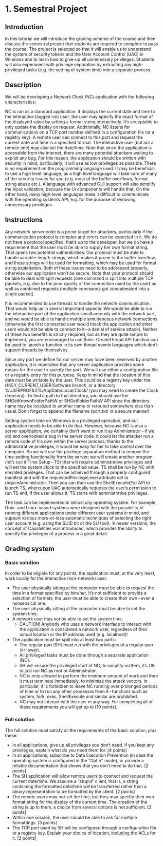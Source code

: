 # 1. Semestral Project

## Introduction

In this tutorial we will introduce the grading scheme of the course and then discuss the semestral project that students are required to complete to pass the course. The project is selected so that it will enable us to understand the system of security tokens and the User Account Control (UAC) in Windows and to learn how to give-up all unnecessary privileges. Students will also experiment with privilege separation by extracting any high-privileged tasks (e.g. the setting of system time) into a separate process.

## Description

We will be developing a Network Clock (NC) application with the following characteristics:

NC is run as a standard application. It displays the current date and time to the interactive (logged-on) user; the user may specify the exact format of the displayed value by setting a format string interactively. It’s acceptable to only update the display on request.
Additionally, NC listens for communications on a TCP port number defined in a configuration file (or a registry key). A remote user can connect to this port and request the current date and time in a specified format.
The interactive user (but not a remote one) may also set the date/time.
Note that since the application is accessible from the internet, there are many potential attackers waiting to exploit any bug. For this reason, the application should be written with security in mind; particularly, it will use as low privileges as possible.
There is no requirement on the programming language used. It may be beneficial to use a high level language, as a high level language will take care of many of the security issues for you (e.g. most of the buffer overflows, format string abuse etc.). A language with advanced GUI support will also simplify the input validation, because the UI components will handle that. On the other hand, many high-level languages make it difficult to communicate with the operating system’s API, e.g. for the purpose of removing unnecessary privileges.

## Instructions

Any network server code is a prime target for attackers, particularly if the communication protocol is complex and errors can be expected in it. We do not have a protocol specified, that’s up to the developer, but we do have a requirement that the user must be able to supply her own format string. That opens two potential vulnerabilities: Our protocol must be able to handle variable-length strings, which makes it prone to the buffer overflow, and these strings will be used for formatting, which may be used for format string exploitation. Both of these issues need to be addressed properly, otherwise our application won’t be secure. Note that your protocol should be able to deal with split requests (one command is split into multiple TCP packets, e.g. due to the poor quality of the connection used by the user) as well as combined requests (multiple commands got concatenated into a single packet).

It is recommended to use threads to handle the network communication. That would help us in several important aspects: We would be able to run the interactive part of the application simultaneously with the network part, and we would be able to handle multiple simultaneous network connections (otherwise the first connected user would block the application and other users would not be able to connect to it – a denial of service attack). Neither of these two benefits is strictly required, but as they are quite simple to implement, you are encouraged to use them. CreateThread API function can be used to launch a function in its own thread evenin languages which don’t support threads by themselves.

Since any port we define for our server may have been reserved by another application, it is imperative that any server application provides some means for the user to specify the port. We will use either a configuration file or a registry entry for this purpose. Keep in mind that the location of this data must be writable by the user. This could be a registry key under the HKEY_CURRENT_USER/Software branch, or a directory %USERPROFILE%/AppData/Local/Clock/ (you may need to create the Clock directory). To find a path to that directory, you should use the SHGetKnownFolderPathW or SHGetFolderPathW API since the directory name may be localized to another name or rerouted somewhere else than usual. Don’t forget to append the filename (port.txt) in a secure manner!

Setting system time on Windows is a privileged operation, and our application needs to be able to do that. However, because NC is also a server application, we certainly don’t want to run it as Administrator – if we did and overlooked a bug in the server code, it could let the attacker run a remote code of his own within the server process; thanks to the administrative privileges, it would be easy for her to take control over the computer. So we will use the privilege separation method to remove the time-setting functionality from the server; we will create another program (let’s call it Time Setup – TS) that will require administrative privileges and will set the system clock to the specified value. TS shall be run by NC with elevated privileges. That can be achieved through a properly configured manifest and with the requestedPrivilegeLevel attribute set to requireAdministrator. Then you can then use the ShellExecute(Ex) API to launch TS, whereupon UAC automatically requests the user’s permission to run TS and, if the user allows it, TS starts with administrative privileges.

The task can be implemented in almost any operating system. For example, Unix- and Linux-based systems were designed with the possibility of running different applications under different user systems in mind, and support various more-or-less automatic techniques of selecting the right user account (e.g. using the SUID bit or the SU tool). In newer versions, the concept of Capabilities was introduced, which provides the ability to specify the privileges of a process in a great detail.

## Grading system

### Basic solution

In order to be eligible for any points, the application must, at the very least, work locally for the interactive (non-network) user.

- The user physically sitting at the computer must be able to request the time in a format specified by him/her. It’s not sufficient to provide a selection of formats, the user must be able to create their own – even a nonsensical one.
- The user physically sitting at the computer must be able to set the system time.
- A network user may not be able to set the system time.
  - CAUTION! Anybody who uses a network interface to interact with the application is considered a network user, regardless of their actual location or the IP address used (e.g. localhost)!
- The application must be split into at least two parts:
  - The regular part (SH) must run with the privileges of a regular user (or lower).
  - All privileged tasks must be done through a separate application (NC).
  - SH will ensure the privileged start of NC; to simplify matters, it’s OK to just run NC as root or Administrator.
  - NC is only allowed to perform the minimum amount of work and then it must terminate immediately, to minimize the attack vectors. In particular, it is forbidden to leave NC running over prolonged periods of time or to run any other processes from it – functions such as system, fork, exec, ShellExecute and similar are prohibited.
  - NC may not interact with the user in any way.
For completing all of these requirements you will get up to [10 points].

### Full solution

The full solution must satisfy all the requirements of the basic solution, plus these:

- In all applications, give up all privileges you don’t need. If you kept any provileges, explain what do you need them for. [4 points]
- In all applications, subscribe to Data Execution Prevention (in case the operating system is configured in the "OptIn" mode), or provide a reliable documentation that shows that you don’t need to do that. [2 points]
- The SH application will allow remote users to connect and request the current date/time. We assume a "stupid" client, that is, a string containing the formatted date/time will be transferred rather than a binary representation to be formatted by the client. [2 points]
- The remote users may not set the time, but they may specify their own format string for the display of the current time. The creation of the string is up to them, a choice from several options is not sufficient. [2 points]
- Within one session, the user should be able to ask for multiple formattings. [3 points]
- The TCP port used by SH will be configured through a configuration file or a registry key. Explain your choice of location, including the ACLs for it. [2 points]
